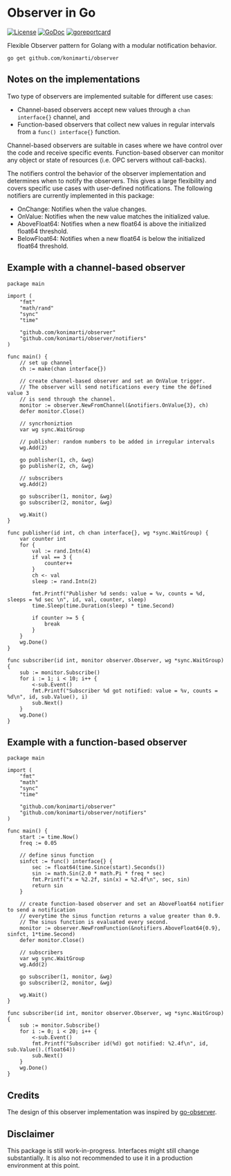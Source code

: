 # Observer in Go

[![License](http://img.shields.io/badge/license-MIT-red.svg?style=flat)](https://github.com/konimarti/observer/blob/master/LICENSE)
[![GoDoc](https://godoc.org/github.com/konimarti/observer?status.svg)](https://godoc.org/github.com/konimarti/observer)
[![goreportcard](https://goreportcard.com/badge/github.com/konimarti/observer)](https://goreportcard.com/report/github.com/konimarti/observer)

Flexible Observer pattern for Golang with a modular notification behavior.

```go get github.com/konimarti/observer```

## Notes on the implementations
Two type of observers are implemented suitable for different use cases:
* Channel-based observers accept new values through a ```chan interface{}``` channel, and
* Function-based observers that collect new values in regular intervals from a ```func() interface{}``` function.

Channel-based observers are suitable in cases where we have control over the code and receive specific events. Function-based observer can monitor any object or state of resources (i.e. OPC servers without call-backs).

The notifiers control the behavior of the observer implementation and determines when to notify the observers. 
This gives a large flexibility and covers specific use cases with user-defined notifications.
The following notifiers are currently implemented in this package:
- OnChange: Notifies when the value changes.
- OnValue: Notifies when the new value matches the initialized value.
- AboveFloat64: Notifies when a new float64 is above the initialized float64 threshold.
- BelowFloat64: Notifies when a new float64 is below the initialized float64 threshold.

## Example with a channel-based observer

```
package main

import (
	"fmt"
	"math/rand"
	"sync"
	"time"

	"github.com/konimarti/observer"
	"github.com/konimarti/observer/notifiers"
)

func main() {
	// set up channel
	ch := make(chan interface{})

	// create channel-based observer and set an OnValue trigger.
	// The observer will send notifications every time the defined value 3
	// is send through the channel.
	monitor := observer.NewFromChannel(&notifiers.OnValue{3}, ch)
	defer monitor.Close()

	// syncrhoniztion
	var wg sync.WaitGroup

	// publisher: random numbers to be added in irregular intervals
	wg.Add(2)

	go publisher(1, ch, &wg)
	go publisher(2, ch, &wg)

	// subscribers
	wg.Add(2)

	go subscriber(1, monitor, &wg)
	go subscriber(2, monitor, &wg)

	wg.Wait()
}

func publisher(id int, ch chan interface{}, wg *sync.WaitGroup) {
	var counter int
	for {
		val := rand.Intn(4)
		if val == 3 {
			counter++
		}
		ch <- val
		sleep := rand.Intn(2)

		fmt.Printf("Publisher %d sends: value = %v, counts = %d, sleeps = %d sec \n", id, val, counter, sleep)
		time.Sleep(time.Duration(sleep) * time.Second)

		if counter >= 5 {
			break
		}
	}
	wg.Done()
}

func subscriber(id int, monitor observer.Observer, wg *sync.WaitGroup) {
	sub := monitor.Subscribe()
	for i := 1; i < 10; i++ {
		<-sub.Event()
		fmt.Printf("Subscriber %d got notified: value = %v, counts = %d\n", id, sub.Value(), i)
		sub.Next()
	}
	wg.Done()
}
```

## Example with a function-based observer

```
package main

import (
	"fmt"
	"math"
	"sync"
	"time"

	"github.com/konimarti/observer"
	"github.com/konimarti/observer/notifiers"
)

func main() {
	start := time.Now()
	freq := 0.05

	// define sinus function
	sinfct := func() interface{} {
		sec := float64(time.Since(start).Seconds())
		sin := math.Sin(2.0 * math.Pi * freq * sec)
		fmt.Printf("x = %2.2f, sin(x) = %2.4f\n", sec, sin)
		return sin
	}

	// create function-based observer and set an AboveFloat64 notifier to send a notification
	// everytime the sinus function returns a value greater than 0.9.
	// The sinus function is evaluated every second.
	monitor := observer.NewFromFunction(&notifiers.AboveFloat64{0.9}, sinfct, 1*time.Second)
	defer monitor.Close()

	// subscribers
	var wg sync.WaitGroup
	wg.Add(2)

	go subscriber(1, monitor, &wg)
	go subscriber(2, monitor, &wg)

	wg.Wait()
}

func subscriber(id int, monitor observer.Observer, wg *sync.WaitGroup) {
	sub := monitor.Subscribe()
	for i := 0; i < 20; i++ {
		<-sub.Event()
		fmt.Printf("Subscriber id(%d) got notified: %2.4f\n", id, sub.Value().(float64))
		sub.Next()
	}
	wg.Done()
}
```

## Credits

The design of this observer implementation was inspired by [go-observer](http://github.com/imkira/go-observer).

## Disclaimer

This package is still work-in-progress. Interfaces might still change substantially. It is also not recommended to use it in a production environment at this point.





